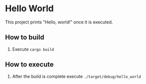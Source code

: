 # Hello World

This project prints "Hello, world!" once it is executed.

## How to build

1. Execute `cargo build`
   
## How to execute

1. After the build is complete execute `./target/debug/hello_world`